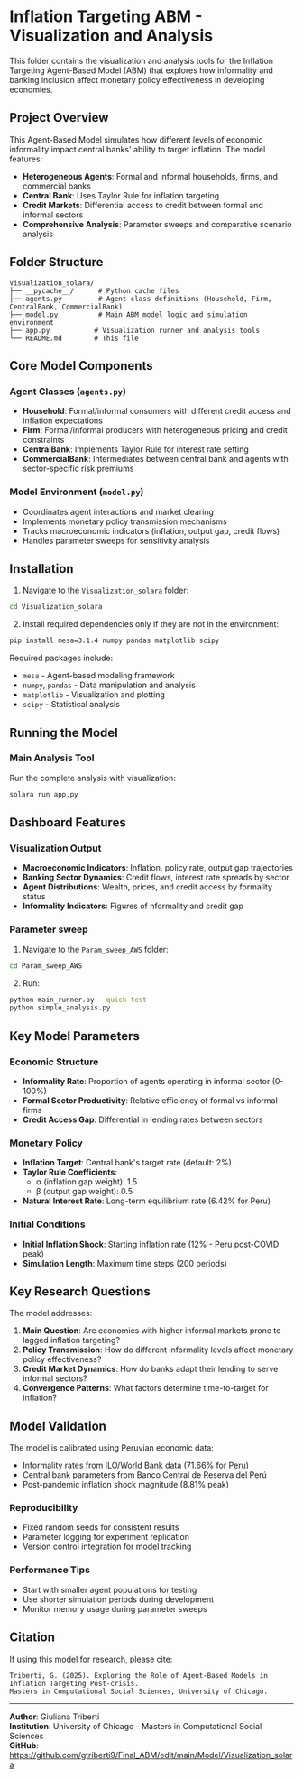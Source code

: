 # Inflation Targeting ABM - Visualization and Analysis

This folder contains the visualization and analysis tools for the Inflation Targeting Agent-Based Model (ABM) that explores how informality and banking inclusion affect monetary policy effectiveness in developing economies.

## Project Overview

This Agent-Based Model simulates how different levels of economic informality impact central banks' ability to target inflation. The model features:
- **Heterogeneous Agents**: Formal and informal households, firms, and commercial banks
- **Central Bank**: Uses Taylor Rule for inflation targeting
- **Credit Markets**: Differential access to credit between formal and informal sectors
- **Comprehensive Analysis**: Parameter sweeps and comparative scenario analysis

## Folder Structure

```
Visualization_solara/
├── __pycache__/      # Python cache files
├── agents.py         # Agent class definitions (Household, Firm, CentralBank, CommercialBank)
├── model.py          # Main ABM model logic and simulation environment
├── app.py           # Visualization runner and analysis tools
└── README.md        # This file
```

## Core Model Components

### Agent Classes (`agents.py`)
- **Household**: Formal/informal consumers with different credit access and inflation expectations
- **Firm**: Formal/informal producers with heterogeneous pricing and credit constraints  
- **CentralBank**: Implements Taylor Rule for interest rate setting
- **CommercialBank**: Intermediates between central bank and agents with sector-specific risk premiums

### Model Environment (`model.py`)
- Coordinates agent interactions and market clearing
- Implements monetary policy transmission mechanisms
- Tracks macroeconomic indicators (inflation, output gap, credit flows)
- Handles parameter sweeps for sensitivity analysis

## Installation

1. Navigate to the `Visualization_solara` folder:
```bash
cd Visualization_solara
```

2. Install required dependencies only if they are not in the environment:
```bash
pip install mesa=3.1.4 numpy pandas matplotlib scipy
```

Required packages include:
- `mesa` - Agent-based modeling framework
- `numpy`, `pandas` - Data manipulation and analysis
- `matplotlib` - Visualization and plotting
- `scipy` - Statistical analysis

## Running the Model

### Main Analysis Tool
Run the complete analysis with visualization:
```bash
solara run app.py
```

## Dashboard Features

### Visualization Output
- **Macroeconomic Indicators**: Inflation, policy rate, output gap trajectories
- **Banking Sector Dynamics**: Credit flows, interest rate spreads by sector  
- **Agent Distributions**: Wealth, prices, and credit access by formality status
- **Informality Indicators**: Figures of nformality and credit gap

### Parameter sweep

1. Navigate to the `Param_sweep_AWS` folder:
```bash
cd Param_sweep_AWS
```

2. Run:
```bash
python main_runner.py --quick-test
python simple_analysis.py
```

## Key Model Parameters

### Economic Structure
- **Informality Rate**: Proportion of agents operating in informal sector (0-100%)
- **Formal Sector Productivity**: Relative efficiency of formal vs informal firms
- **Credit Access Gap**: Differential in lending rates between sectors

### Monetary Policy
- **Inflation Target**: Central bank's target rate (default: 2%)
- **Taylor Rule Coefficients**: 
  - α (inflation gap weight): 1.5
  - β (output gap weight): 0.5
- **Natural Interest Rate**: Long-term equilibrium rate (6.42% for Peru)

### Initial Conditions
- **Initial Inflation Shock**: Starting inflation rate (12% - Peru post-COVID peak)
- **Simulation Length**: Maximum time steps (200 periods)


## Key Research Questions

The model addresses:
1. **Main Question**: Are economies with higher informal markets prone to lagged inflation targeting?
2. **Policy Transmission**: How do different informality levels affect monetary policy effectiveness?
3. **Credit Market Dynamics**: How do banks adapt their lending to serve informal sectors?
4. **Convergence Patterns**: What factors determine time-to-target for inflation?

## Model Validation

The model is calibrated using Peruvian economic data:
- Informality rates from ILO/World Bank data (71.66% for Peru)
- Central bank parameters from Banco Central de Reserva del Perú
- Post-pandemic inflation shock magnitude (8.81% peak)

### Reproducibility
- Fixed random seeds for consistent results
- Parameter logging for experiment replication
- Version control integration for model tracking

### Performance Tips
- Start with smaller agent populations for testing
- Use shorter simulation periods during development
- Monitor memory usage during parameter sweeps

## Citation

If using this model for research, please cite:
```
Triberti, G. (2025). Exploring the Role of Agent-Based Models in Inflation Targeting Post-crisis. 
Masters in Computational Social Sciences, University of Chicago.
```

---

**Author**: Giuliana Triberti  
**Institution**: University of Chicago - Masters in Computational Social Sciences  
**GitHub**: https://github.com/gtriberti9/Final_ABM/edit/main/Model/Visualization_solara
